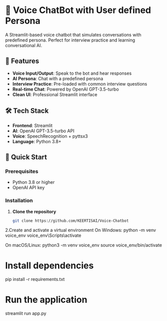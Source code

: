 # 🤖 Voice ChatBot with User defined Persona

A Streamlit-based voice chatbot that simulates conversations with predefined persona. Perfect for interview practice and learning conversational AI.


## 🎯 Features

- **Voice Input/Output**: Speak to the bot and hear responses
- **AI Persona**: Chat with a predefined persona
- **Interview Practice**: Pre-loaded with common interview questions
- **Real-time Chat**: Powered by OpenAI GPT-3.5-turbo
- **Clean UI**: Professional Streamlit interface


## 🛠️ Tech Stack

- **Frontend**: Streamlit
- **AI**: OpenAI GPT-3.5-turbo API
- **Voice**: SpeechRecognition + pyttsx3
- **Language**: Python 3.8+



## 🚀 Quick Start

### Prerequisites
- Python 3.8 or higher
- OpenAI API key

### Installation

1. **Clone the repository**
   ```bash
   git clone https://github.com/KEERTISAI/Voice-Chatbot


2.Create and activate a virtual environment
  On Windows:
           python -m venv voice_env
           voice_env\Scripts\activate
  
  On macOS/Linux:
           python3 -m venv voice_env
           source voice_env/bin/activate    

# Install dependencies
pip install -r requirements.txt



# Run the application
streamlit run app.py
